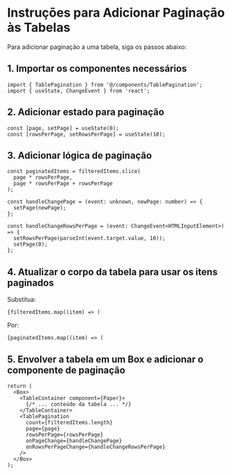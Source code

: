 # Instruções para Adicionar Paginação às Tabelas

Para adicionar paginação a uma tabela, siga os passos abaixo:

## 1. Importar os componentes necessários

```tsx
import { TablePagination } from '@/components/TablePagination';
import { useState, ChangeEvent } from 'react';
```

## 2. Adicionar estado para paginação

```tsx
const [page, setPage] = useState(0);
const [rowsPerPage, setRowsPerPage] = useState(10);
```

## 3. Adicionar lógica de paginação

```tsx
const paginatedItems = filteredItems.slice(
  page * rowsPerPage,
  page * rowsPerPage + rowsPerPage
);

const handleChangePage = (event: unknown, newPage: number) => {
  setPage(newPage);
};

const handleChangeRowsPerPage = (event: ChangeEvent<HTMLInputElement>) => {
  setRowsPerPage(parseInt(event.target.value, 10));
  setPage(0);
};
```

## 4. Atualizar o corpo da tabela para usar os itens paginados

Substitua:
```tsx
{filteredItems.map((item) => (
```

Por:
```tsx
{paginatedItems.map((item) => (
```

## 5. Envolver a tabela em um Box e adicionar o componente de paginação

```tsx
return (
  <Box>
    <TableContainer component={Paper}>
      {/* ... conteúdo da tabela ... */}
    </TableContainer>
    <TablePagination
      count={filteredItems.length}
      page={page}
      rowsPerPage={rowsPerPage}
      onPageChange={handleChangePage}
      onRowsPerPageChange={handleChangeRowsPerPage}
    />
  </Box>
);
```
